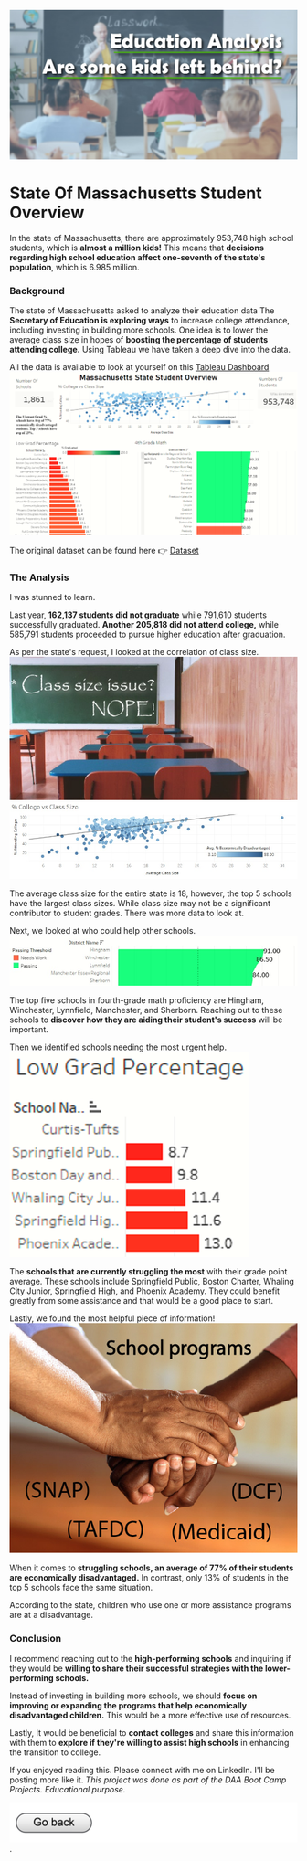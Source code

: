 #### <img src="Education_Visuals/Education project.jpg?raw=true"/>

# State Of Massachusetts Student Overview

In the state of Massachusetts, there are approximately 953,748 high school students, which is **almost a million kids!** This means that **decisions regarding high school education affect one-seventh of the state's population**, which is 6.985 million. 
 
### Background

The state of Massachusetts asked to analyze their education data 
The **Secretary of Education is exploring ways** to increase college attendance, including investing in building more schools. One idea is to lower the average class size in hopes of **boosting the percentage of students attending college.** Using Tableau we have taken a deep dive into the data.

All the data is available to look at yourself on this [Tableau Dashboard](https://public.tableau.com/app/profile/trevor.maxwell4413/viz/TheEducationProject-MassachusettsSchoolProject/Dashboard1?publish=yes)
<img src="Education_Visuals/Student overview.png?raw=true"/>

The original dataset can be found here 👉 [Dataset](https://github.com/Trevor2Maxwell/PortfolioProjects/blob/main/MA_Schools.xlsx)

### The Analysis

I was stunned to learn. 

Last year, **162,137 students did not graduate** while 791,610 students successfully graduated. 
**Another 205,818 did not attend college,** while 585,791 students proceeded to pursue 
higher education after graduation. 

As per the state's request, I looked at the correlation of class size. 
<img src="Education_Visuals/Class size.jpg?raw=true"/>
<img src="Education_Visuals/Class_Size_vs_Grae%.jpg?raw=true"/>

The average class size for the entire state is 18, however, the top 5 schools have the largest class sizes. While class size may not be a significant contributor to student grades. There was more data to look at. 

Next, we looked at who could help other schools.
<img src="Education_Visuals/Math top 5.jpg?raw=true"/>

The top five schools in fourth-grade math proficiency are Hingham, Winchester, Lynnfield, Manchester, and Sherborn. Reaching out to these schools to **discover how they are aiding their student's success** will be important.

Then we identified schools needing the most urgent help.
<img src="Education_Visuals/Grad%.png?raw=true"/>

The **schools that are currently struggling the most** with their grade point average. These schools include Springfield Public, Boston Charter, Whaling City Junior, Springfield High, and Phoenix Academy. They could benefit greatly from some assistance and that would be a good place to start. 

Lastly, we found the most helpful piece of information!
<img src="Education_Visuals/School programs.jpg?raw=true"/>

When it comes to **struggling schools, an average of 77% of their students are economically disadvantaged.** In contrast, only 13% of students in the top 5 schools face the same situation. 

According to the state, children who use one or more assistance programs are at a disadvantage. 

### Conclusion 

I recommend reaching out to the **high-performing schools** and inquiring if they would be **willing to share their successful strategies with the lower-performing schools.** 

Instead of investing in building more schools, we should **focus on improving or expanding the programs that help economically disadvantaged children.** This would be a more effective use of resources.

Lastly, It would be beneficial to **contact colleges** and share this information with them to **explore if they're willing to assist high schools** in enhancing the transition to college.  


  
If you enjoyed reading this. Please connect with me on LinkedIn. I'll be posting more like it.
*This project was done as part of the DAA Boot Camp Projects. Educational purpose.*


[<img src="images/Button.jpg?raw=true"/>](/index.md).
